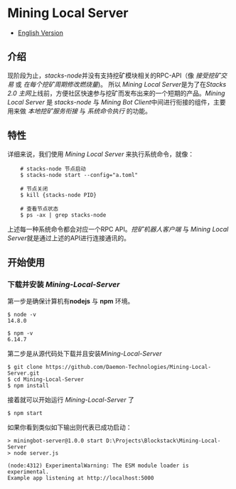 # Mining Local Server

- [English Version](./README.md)

## 介绍

现阶段为止，*stacks-node*并没有支持挖矿模块相关的RPC-API（像 _接受挖矿交易_ 或 _在每个挖矿周期修改燃烧量_)。 所以 *Mining Local Server*是为了在*Stacks 2.0 主网*上线前，方便社区快速参与挖矿而发布出来的一个短期的产品。*Mining Local Server* 是 *stacks-node* 与 *Mining Bot Client*中间进行衔接的组件，主要用来做 _本地挖矿服务衔接_ 与 _系统命令执行_ 的功能。


## 特性

详细来说，我们使用 *Mining Local Server* 来执行系统命令，就像：

```
    # stacks-node 节点启动
    $ stacks-node start --config="a.toml"

    # 节点关闭
    $ kill {stacks-node PID}

    # 查看节点状态
    $ ps -ax | grep stacks-node
```

上述每一种系统命令都会对应一个RPC API。*挖矿机器人客户端* 与 *Mining Local Server*就是通过上述的API进行连接通讯的。

## 开始使用

### 下载并安装 *Mining-Local-Server*


第一步是确保计算机有**nodejs** 与 **npm** 环境。

```
$ node -v
14.8.0

$ npm -v
6.14.7
```

第二步是从源代码处下载并且安装*Mining-Local-Server*

```
$ git clone https://github.com/Daemon-Technologies/Mining-Local-Server.git
$ cd Mining-Local-Server
$ npm install
```

接着就可以开始运行 *Mining-Local-Server* 了
```
$ npm start
```

如果你看到类似如下输出则代表已成功启动：

```shell
> miningbot-server@1.0.0 start D:\Projects\Blockstack\Mining-Local-Server
> node server.js

(node:4312) ExperimentalWarning: The ESM module loader is experimental.
Example app listening at http://localhost:5000
```




